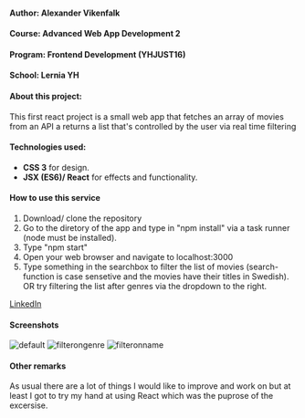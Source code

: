 
#### Author: Alexander Vikenfalk
#### Course: Advanced Web App Development 2
#### Program: Frontend Development (YHJUST16)
#### School: Lernia YH

#### About this project: 
This first react project is a small web app that fetches an array of movies from an API a returns a list that's controlled by the user via real time filtering

#### Technologies used: 
* **CSS 3** for design.
* **JSX (ES6)/ React** for effects and functionality.

#### How to use this service ####
1.  Download/ clone the repository
2.  Go to the diretory of the app and type in "npm install" via a task runner (node must be installed).
3.  Type "npm start" 
4.  Open your web browser and navigate to localhost:3000
5.  Type something in the searchbox to filter the list of movies (search-function is case sensetive and the movies have their titles in Swedish). OR try filtering the list after genres via the dropdown to the right. 

[LinkedIn](https://de.linkedin.com/in/alexander-vikenfalk-6b993b42)

#### Screenshots ####
![default](https://user-images.githubusercontent.com/16190870/30914878-53ad17c0-a395-11e7-9278-1ce0ff1e889d.png)
![filterongenre](https://user-images.githubusercontent.com/16190870/30914932-7f4257e2-a395-11e7-9ffd-8f6ad4b49956.png)
![filteronname](https://user-images.githubusercontent.com/16190870/30914977-96016720-a395-11e7-8a5e-03c9d08c36f0.png)

#### Other remarks ####
As usual there are a lot of things I would like to improve and work on but at least I got to try my hand at using React which was the puprose of the excersise.
